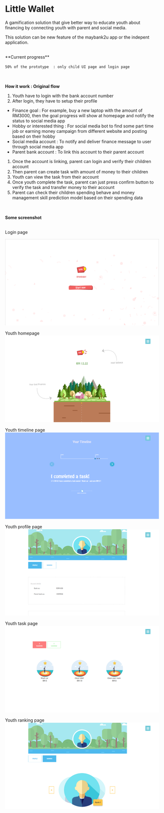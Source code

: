 
# Little Wallet

A gamification solution that give better way to educate youth about financing by connecting youth with parent and social media.

This solution can be new feature of the maybank2u app or the indepent application.

<br />
**Current progress**

`50% of the prototype  : only child UI page and login page`

<br /><br />
**How it work : Original flow**
1.  Youth have to login with the bank account number
1. After login, they have to setup their profile
  - Finance goal : For example, buy a new laptop with the amount of RM3000, then the goal progress will show at homepage and notify the status to social media app
  - Hobby or interested thing : For social media bot to find some part time job or earning money campaign from different website and posting based on their hobby
  - Social media account : To notify and deliver finance message to user through social media app
  - Parent bank account : To link this account to their parent account
1.  Once the account is linking, parent can login and verify their children account
1. Then parent can create task with amount of money to their children
1. Youth can view the task from their account
1. Once youth complete the task, parent can just press confirm button to verify the task and transfer money to their account
1. Parent can check their children spending behave and money management skill prediction model based on their spending data

<br /><br />
**Some screenshot**

<br />
Login page

![](https://raw.githubusercontent.com/lim2481284/littlewallet/master/assets/screenshot/login.PNG)


Youth homepage
![](https://raw.githubusercontent.com/lim2481284/littlewallet/master/assets/screenshot/homepage.PNG)

Youth timeline page
![](https://raw.githubusercontent.com/lim2481284/littlewallet/master/assets/screenshot/homepage2.PNG)

Youth profile page
![](https://raw.githubusercontent.com/lim2481284/littlewallet/master/assets/screenshot/profile.PNG)

Youth task page
![](https://raw.githubusercontent.com/lim2481284/littlewallet/master/assets/screenshot/task.PNG)

Youth ranking page
![](https://raw.githubusercontent.com/lim2481284/littlewallet/master/assets/screenshot/ranking.PNG)
